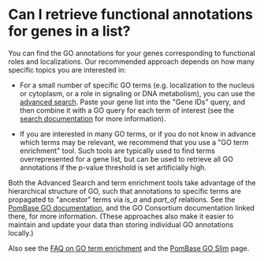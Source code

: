 # Can I retrieve functional annotations for genes in a list?
<!-- pombase_categories: Finding data,Tools and resources,Using ontologies -->

You can find the GO annotations for your genes corresponding to
functional roles and localizations. Our recommended approach depends on
how many specific topics you are interested in:

-   For a small number of specific GO terms (e.g. localization to the
    nucleus or cytoplasm, or a role in signaling or DNA metabolism),
    you can use the [advanced search](/query). Paste your gene list
    into the "Gene IDs" query, and then combine it with a GO query for
    each term of interest (see the [search documentation](/documentation/advanced-search)
    for more information).

-   If you are interested in many GO terms, or if you do not know in
    advance which terms may be relevant, we recommend that you use a "GO
    term enrichment" tool. Such tools are typically used to find terms
    overrepresented for a gene list, but can be used to retrieve all GO
    annotations if the p-value threshold is set artificially high.

Both the Advanced Search and term enrichment tools take advantage of the
hierarchical structure of GO, such that annotations to specific terms
are propagated to "ancestor" terms via *is\_a* and *part\_of* relations.
See the [PomBase GO documentation](/documentation/gene-page-gene-ontology), and the GO
Consortium documentation linked there, for more information. (These
approaches also make it easier to maintain and update your data than
storing individual GO annotations locally.)

Also see the [FAQ on GO term enrichment](/faq/how-can-i-find-significant-shared-go-annotations-genes-list)
and the [PomBase GO Slim](/browse-curation/fission-yeast-go-slim-terms) page.

